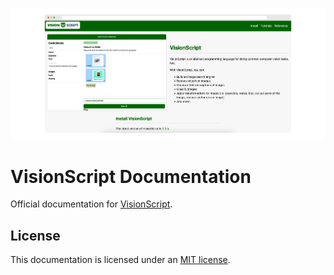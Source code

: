 ![The VisionScript home page](/assets/home.png)

# VisionScript Documentation

Official documentation for [VisionScript](https://visionscript.dev).

## License

This documentation is licensed under an [MIT license](LICENSE).